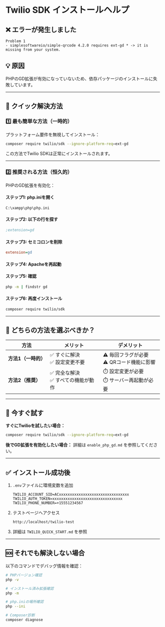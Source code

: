 # Twilio SDK インストールヘルプ

## ❌ エラーが発生しました

```
Problem 1
- simplesoftwareio/simple-qrcode 4.2.0 requires ext-gd * -> it is missing from your system.
```

## 💡 原因
PHPのGD拡張が有効になっていないため、依存パッケージのインストールに失敗しています。

---

## 🚀 クイック解決方法

### 1️⃣ 最も簡単な方法（一時的）

プラットフォーム要件を無視してインストール：

```bash
composer require twilio/sdk --ignore-platform-req=ext-gd
```

この方法でTwilio SDKは正常にインストールされます。

---

### 2️⃣ 推奨される方法（恒久的）

PHPのGD拡張を有効化：

#### ステップ1: php.iniを開く
```
C:\xampp\php\php.ini
```

#### ステップ2: 以下の行を探す
```ini
;extension=gd
```

#### ステップ3: セミコロンを削除
```ini
extension=gd
```

#### ステップ4: Apacheを再起動

#### ステップ5: 確認
```bash
php -m | findstr gd
```

#### ステップ6: 再度インストール
```bash
composer require twilio/sdk
```

---

## 📝 どちらの方法を選ぶべきか？

| 方法 | メリット | デメリット |
|------|---------|-----------|
| **方法1（一時的）** | ✅ すぐに解決<br>✅ 設定変更不要 | ⚠️ 毎回フラグが必要<br>⚠️ QRコード機能に影響 |
| **方法2（推奨）** | ✅ 完全な解決<br>✅ すべての機能が動作 | ⏱️ 設定変更が必要<br>⏱️ サーバー再起動が必要 |

---

## 🎯 今すぐ試す

**すぐにTwilioを試したい場合：**
```bash
composer require twilio/sdk --ignore-platform-req=ext-gd
```

**後でGD拡張を有効化したい場合：**
詳細は `enable_php_gd.md` を参照してください。

---

## ✅ インストール成功後

1. `.env`ファイルに環境変数を追加
   ```env
   TWILIO_ACCOUNT_SID=ACxxxxxxxxxxxxxxxxxxxxxxxxxxxxxxxx
   TWILIO_AUTH_TOKEN=xxxxxxxxxxxxxxxxxxxxxxxxxxxxxxxx
   TWILIO_PHONE_NUMBER=+15551234567
   ```

2. テストページへアクセス
   ```
   http://localhost/twilio-test
   ```

3. 詳細は `TWILIO_QUICK_START.md` を参照

---

## 🆘 それでも解決しない場合

以下のコマンドでデバッグ情報を確認：

```bash
# PHPバージョン確認
php -v

# インストール済み拡張確認
php -m

# php.iniの場所確認
php --ini

# Composer診断
composer diagnose
```






